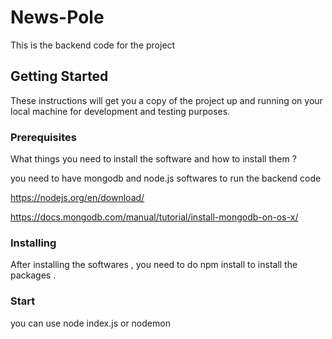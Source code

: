 # News-Pole

This is the backend code for the project

## Getting Started

These instructions will get you a copy of the project up and running on your local machine for development and testing purposes.

### Prerequisites

What things you need to install the software and how to install them ?

you need to have mongodb and node.js softwares to run the backend code

https://nodejs.org/en/download/

https://docs.mongodb.com/manual/tutorial/install-mongodb-on-os-x/

### Installing 

After installing the softwares , you need to do npm install to install the packages .

### Start 

you can use node index.js or nodemon 


